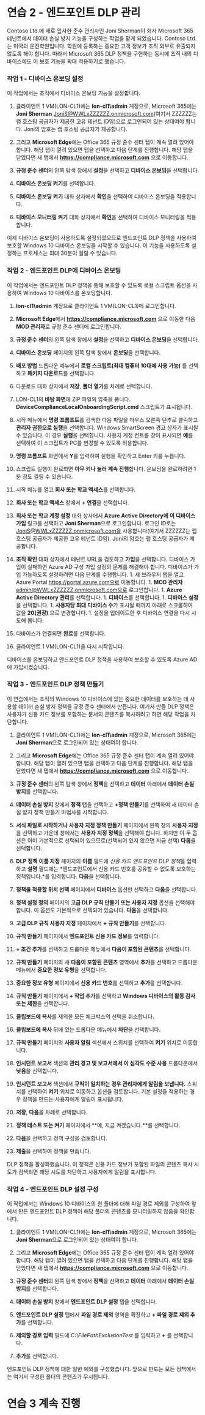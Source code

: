 ﻿# 연습 2 - 엔드포인트 DLP 관리

Contoso Ltd.에 새로 입사한 준수 관리자인 Joni Sherman이 회사 Microsoft 365 테넌트에서 데이터 손실 방지 기능을 구성하는 작업을 맡게 되었습니다. Contoso Ltd.는 미국의 운전학원입니다. 학원에 등록하는 중요한 고객 정보가 조직 외부로 유출되지 않도록 해야 합니다. 따라서 Microsoft 365 DLP 정책을 구현하는 동시에 조직 내의 디바이스에도 이 보호 기능을 확대 적용하기로 했습니다.

### 작업 1 - 디바이스 온보딩 설정

이 작업에서는 조직에서 디바이스 온보딩 기능을 설정합니다. 

1. 클라이언트 1 VM(LON-CL1)에는 **lon-cl1\admin** 계정으로, Microsoft 365에는 **Joni Sherman** JoniS@WWLxZZZZZZ.onmicrosoft.com(여기서 ZZZZZZ는 랩 호스팅 공급자가 제공한 고유 테넌트 ID임)으로 로그인되어 있는 상태여야 합니다.  Joni의 암호는 랩 호스팅 공급자가 제공합니다.

2. 그리고 **Microsoft Edge**에는 Office 365 규정 준수 센터 탭이 계속 열려 있어야 합니다. 해당 탭이 열려 있으면 탭을 선택하고 다음 단계를 진행합니다. 해당 탭을 닫았다면 새 탭에서 **https://compliance.microsoft.com** 으로 이동합니다.

3. **규정 준수 센터**의 왼쪽 탐색 창에서 **설정**을 선택하고 **디바이스 온보딩**을 선택합니다.

4. **디바이스 온보딩 켜기**를 선택합니다.

5. **디바이스 온보딩 켜기** 대화 상자에서 **확인**을 선택하여 디바이스 온보딩을 적용합니다.

6. **디바이스 모니터링 켜기** 대화 상자에서 **확인**을 선택하여 디바이스 모니터링을 적용합니다.

이제 디바이스 온보딩이 사용하도록 설정되었으므로 엔드포인트 DLP 정책을 사용하여 보호할 Windows 10 디바이스 온보딩을 시작할 수 있습니다. 이 기능을 사용하도록 설정하는 프로세스는 최대 30분이 걸릴 수 있습니다.

### 작업 2 - 엔드포인트 DLP에 디바이스 온보딩

이 작업에서는 엔드포인트 DLP 정책을 통해 보호할 수 있도록 로컬 스크립트 옵션을 사용하여 Windows 10 디바이스를 온보딩합니다.

1. **lon-cl1\admin** 계정으로 클라이언트 1 VM(LON-CL1)에 로그인합니다.

2. **Microsoft Edge**에서 **https://compliance.microsoft.com** 으로 이동한 다음 **MOD 관리자**로 규정 준수 센터에 로그인합니다.

3. **규정 준수 센터**의 왼쪽 탐색 창에서 **설정**을 선택하고 **디바이스 온보딩**을 선택합니다.

4. **디바이스 온보딩** 페이지의 왼쪽 탐색 창에서 **온보딩**을 선택합니다.

5. **배포 방법** 드롭다운 메뉴에서 **로컬 스크립트(최대 컴퓨터 10대에 사용 가능)** 를 선택하고 **패키지 다운로드**를 선택합니다.

6. 다운로드 대화 상자에서 **저장**, **폴더 열기**를 차례로 선택합니다.

7. LON-CL1의 **바탕 화면**에 ZIP 파일의 압축을 풉니다. **DeviceComplianceLocalOnboardingScript.cmd** 스크립트가 표시됩니다.

8. 시작 메뉴에서 **명령 프롬프트**를 검색한 다음 파일을 마우스 오른쪽 단추로 클릭하고 **관리자 권한으로 실행**을 선택합니다.  Windows SmartScreen 경고 상자가 표시될 수 있습니다. 이 경우 **실행**을 선택합니다.  사용자 계정 컨트롤 창이 표시되면 **예**를 선택하여 이 스크립트가 PC를 변경할 수 있도록 허용합니다.

9. **명령 프롬프트** 화면에서 **Y**를 입력하여 실행을 확인하고 Enter 키를 누릅니다.

10. 스크립트 실행이 완료되면 **아무 키나 눌러 계속 진행**합니다.  온보딩을 완료하려면 1분 정도 걸릴 수 있습니다.

11. 시작 메뉴를 열고 **회사 또는 학교 액세스**를 선택합니다.

12. **회사 또는 학교 액세스** 창에서 **+ 연결**을 선택합니다.

13. **회사 또는 학교 계정 설정** 대화 상자에서 **Azure Active Directory에 이 디바이스 가입** 링크를 선택하고 **Joni Sherman**으로 로그인합니다. 로그인 ID로는 JoniS@WWLxZZZZZZ.onmicrosoft.com을 사용합니다(여기서 ZZZZZZ는 랩 호스팅 공급자가 제공한 고유 테넌트 ID임).  Joni의 암호는 랩 호스팅 공급자가 제공합니다.

14. **조직 확인** 대화 상자에서 테넌트 URL을 검토하고 **가입**을 선택합니다.  디바이스 가입이 실패하면 Azure AD 구성 가입 설정의 문제를 해결해야 합니다. 디바이스가 가입 가능하도록 설정하려면 다음 단계를 수행합니다.
        1. 새 브라우저 탭을 열고 Azure Portal https://portal.azure.com으로 이동합니다.
        1. **MOD 관리자** admin@WWLxZZZZZZ.onmicrosoft.com으로 로그인합니다.
        1. **Azure Active Directory 관리**를 선택합니다.
        1. **디바이스**를 선택합니다.
        1. **디바이스 설정**을 선택합니다.
        1. **사용자당 최대 디바이스 수**가 표시될 때까지 아래로 스크롤하여 값을 **20(권장)** 으로 변경합니다.
        1. 설정을 업데이트한 후 디바이스 연결을 다시 시도해 봅니다.

15. 디바이스가 연결되면 **완료**를 선택합니다.

16. 클라이언트 1 VM(LON-CL1)을 다시 시작합니다.

디바이스를 온보딩하고 엔드포인트 DLP 정책을 사용하여 보호할 수 있도록 Azure AD에 가입시켰습니다.

### 작업 3 - 엔드포인트 DLP 정책 만들기

이 연습에서는 조직의 Windows 10 디바이스에 있는 중요한 데이터를 보호하는 데 사용할 데이터 손실 방지 정책을 규정 준수 센터에서 만듭니다. 여기서 만들 DLP 정책은 사용자가 신용 카드 정보를 포함하는 문서의 콘텐츠를 복사하려고 하면 해당 작업을 차단합니다.

1. 클라이언트 1 VM(LON-CL1)에는 **lon-cl1\admin** 계정으로, Microsoft 365에는 **Joni Sherman**으로 로그인되어 있는 상태여야 합니다. 

2. 그리고 **Microsoft Edge**에는 Office 365 규정 준수 센터 탭이 계속 열려 있어야 합니다. 해당 탭이 열려 있으면 탭을 선택하고 다음 단계를 진행합니다. 해당 탭을 닫았다면 새 탭에서 **https://compliance.microsoft.com** 으로 이동합니다.

3. **규정 준수 센터**의 왼쪽 탐색 창에서 **정책**을 선택하고 **데이터** 아래에서 **데이터 손실 방지**를 선택합니다.

4. **데이터 손실 방지** 창에서 **정책** 탭을 선택하고 **+정책 만들기**를 선택하여 새 데이터 손실 방지 정책 만들기 마법사를 시작합니다.

5. **서식 파일로 시작하거나 사용자 지정 정책 만들기** 페이지에서 왼쪽 창의 **사용자 지정**을 선택하고 가운데 창에서는 **사용자 지정 정책**을 선택해야 합니다. 하지만 이 두 옵션은 이미 기본적으로 선택되어 있으므로(선택되어 있지 않으면 지금 선택) **다음**을 선택합니다.

6. **DLP 정책 이름 지정** 페이지의 **이름** 필드에 *신용 카드 엔드포인트 DLP 정책*을 입력하고 **설명** 필드에는 *엔드포인트에서 신용 카드 번호를 공유할 수 없도록 보호하는 정책입니다.*를 입력합니다. **다음**을 선택합니다.

7. **정책을 적용할 위치 선택** 페이지에서 **디바이스** 옵션만 선택하고 **다음**을 선택합니다.

8. **정책 설정 정의** 페이지의 **고급 DLP 규칙 만들기 또는 사용자 지정** 옵션을 선택해야 합니다. 이 옵션도 기본적으로 선택되어 있습니다. **다음**을 선택합니다.

9. **고급 DLP 규칙 사용자 지정** 페이지에서 **+ 규칙 만들기**를 선택합니다.

10. **규칙 만들기** 페이지에서 **엔드포인트 신용 카드 정보**를 입력합니다.

11. **+ 조건 추가**를 선택하고 드롭다운 메뉴에서 **다음이 포함된 콘텐츠**를 선택합니다.

12. **규칙 만들기** 페이지의 새 **다음이 포함된 콘텐츠** 영역에서 **추가**를 선택하고 드롭다운 메뉴에서 **중요한 정보 유형**을 선택합니다.

13. **중요한 정보 유형** 페이지에서 **신용 카드 번호**를 선택하고 **추가**를 선택합니다.

14. **규칙 만들기** 페이지에서 **+ 작업 추가**를 선택하고 **Windows 디바이스의 활동 감사 또는 제한**을 선택합니다.

15. **클립보드에 복사**를 제외한 모든 체크박스의 선택을 취소합니다.

16. **클립보드에 복사** 뒤에 있는 드롭다운 메뉴에서 **차단**을 선택합니다.

17. **규칙 만들기** 페이지의 **사용자 알림** 섹션에서 스위치를 선택하여 **켜기** 위치로 이동합니다.

18. **인시던트 보고서** 섹션의 **관리 경고 및 보고서에서 이 심각도 수준 사용** 드롭다운에서 **낮음**을 선택합니다.

19. **인시던트 보고서** 섹션에서 **규칙이 일치하는 경우 관리자에게 알림을 보냅니다.** 스위치를 선택하여 **켜기** 위치로 이동하고 옵션을 검토합니다. 기본 설정을 적용하는 경우 정책을 만드는 사용자에게 알림이 표시됩니다.

20. **저장**, **다음**을 차례로 선택합니다.

21. **정책 테스트 또는 켜기** 페이지에서 **예, 지금 켜겠습니다.**를 선택합니다.

22. **다음**을 선택하고 정책 구성을 검토합니다.

23. **제출**을 선택하여 정책을 만듭니다.

DLP 정책을 활성화했습니다. 이 정책은 신용 카드 정보가 포함된 파일의 콘텐츠 복사 시도가 검색되면 해당 시도를 차단하고 사용자에게 알림을 표시합니다.

### 작업 4 - 엔드포인트 DLP 설정 구성

이 작업에서는 Windows 10 디바이스의 한 폴더에 대해 파일 경로 제외를 구성하여 앞에서 만든 엔드포인트 DLP 정책이 해당 폴더의 콘텐츠를 모니터링하지 않음을 확인합니다.

1. 클라이언트 1 VM(LON-CL1)에는 **lon-cl1\admin** 계정으로, Microsoft 365에는 **Joni Sherman**으로 로그인되어 있는 상태여야 합니다. 

2. 그리고 **Microsoft Edge**에는 Office 365 규정 준수 센터 탭이 계속 열려 있어야 합니다. 해당 탭이 열려 있으면 탭을 선택하고 다음 단계를 진행합니다. 해당 탭을 닫았다면 새 탭에서 **https://compliance.microsoft.com** 으로 이동합니다.

3. **규정 준수 센터**의 왼쪽 탐색 창에서 **정책**을 선택하고 **데이터** 아래에서 **데이터 손실 방지**를 선택합니다.

4. **데이터 손실 방지** 창에서 **엔드포인트 DLP 설정** 탭을 선택합니다.

5. **엔드포인트 DLP 설정** 탭에서 **파일 경로 제외** 영역을 확장하고 **+ 파일 경로 제외 추가**를 선택합니다.

6. **제외할 경로 입력** 필드에 *C:\FilePathExclusionTest* 를 입력하고 **+** 를 선택합니다.

7. **추가**를 선택합니다.

엔드포인트 DLP 정책에 대한 일반 예외를 구성했습니다. 앞으로 만드는 모든 정책에서는 여기서 구성한 폴더의 콘텐츠가 무시됩니다.

# 연습 3 계속 진행 